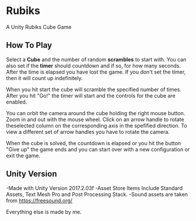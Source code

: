 # Rubiks
A Unity Rubiks Cube Game

## How To Play

Select a **Cube** and the number of random **scrambles** to start with.
You can also set if the **timer** should countdown and if so, for how many seconds. After the time is elapsed you have lost the game. If you don't set the timer, then it will count up indefinitely.

When you hit start the cube will scramble the specified number of times. After you hit "Go!" the timer will start and the controls for the cube are enabled.

You can orbit the camera around the cube holding the right mouse button. Zoom in and out with the mouse wheel. Click on an arrow handle to rotate theselected column on the corresponding axis in the spefified direction. To view a different set of arrow handles you have to rotate the camera.

When the cube is solved, the countdown is elapsed or you hit the button "Give up" the game ends and you can start over with a new configuration or exit the game.

## Unity Version

-Made with Unity Version 2017.2.03f
-Asset Store Items Include Standard Assets, Text Mesh Pro and Post Processing Stack.
-Sound assets are taken from https://freesound.org/

Everything else is made by me.
